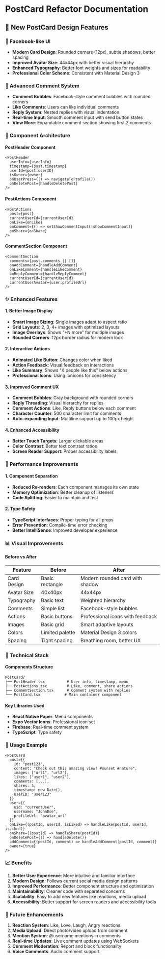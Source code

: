 # PostCard Refactor Documentation

## 🎨 New PostCard Design Features

### 📱 **Facebook-like UI**
- **Modern Card Design**: Rounded corners (12px), subtle shadows, better spacing
- **Improved Avatar Size**: 44x44px with better visual hierarchy
- **Enhanced Typography**: Better font weights and sizes for readability
- **Professional Color Scheme**: Consistent with Material Design 3

### 💬 **Advanced Comment System**
- **Comment Bubbles**: Facebook-style comment bubbles with rounded corners
- **Like Comments**: Users can like individual comments
- **Reply System**: Nested replies with visual indentation
- **Real-time Input**: Smooth comment input with send button states
- **View More**: Expandable comment section showing first 2 comments

### 🔄 **Component Architecture**

#### **PostHeader Component**
```tsx
<PostHeader
  userInfo={userInfo}
  timestamp={post.timestamp}
  userId={post.userID}
  isOwner={owner}
  onUserPress={() => navigateToProfile()}
  onDeletePost={handleDeletePost}
/>
```

#### **PostActions Component**
```tsx
<PostActions
  post={post}
  currentUserId={currentUserId}
  onLike={onLike}
  onComment={() => setShowCommentInput(!showCommentInput)}
  onShare={onShare}
/>
```

#### **CommentSection Component**
```tsx
<CommentSection
  comments={post.comments || []}
  onAddComment={handleAddComment}
  onLikeComment={handleLikeComment}
  onReplyComment={handleReplyComment}
  currentUserId={currentUserId}
  currentUserAvatar={user.profileUrl}
/>
```

### ✨ **Enhanced Features**

#### **1. Better Image Display**
- **Smart Image Sizing**: Single images adapt to aspect ratio
- **Grid Layouts**: 2, 3, 4+ images with optimized layouts
- **Image Overlays**: Shows "+N more" for multiple images
- **Rounded Corners**: 12px border radius for modern look

#### **2. Interactive Actions**
- **Animated Like Button**: Changes color when liked
- **Action Feedback**: Visual feedback on interactions
- **Like Summary**: Shows "X people like this" below actions
- **Professional Icons**: Using Ionicons for consistency

#### **3. Improved Comment UX**
- **Comment Bubbles**: Gray background with rounded corners
- **Reply Threading**: Visual hierarchy for replies
- **Comment Actions**: Like, Reply buttons below each comment
- **Character Counter**: 500 character limit for comments
- **Auto-expanding Input**: Multiline support up to 100px height

#### **4. Enhanced Accessibility**
- **Better Touch Targets**: Larger clickable areas
- **Color Contrast**: Better text contrast ratios
- **Screen Reader Support**: Proper accessibility labels

### 🎯 **Performance Improvements**

#### **1. Component Separation**
- **Reduced Re-renders**: Each component manages its own state
- **Memory Optimization**: Better cleanup of listeners
- **Code Splitting**: Easier to maintain and test

#### **2. Type Safety**
- **TypeScript Interfaces**: Proper typing for all props
- **Error Prevention**: Compile-time error checking
- **Better IntelliSense**: Improved developer experience

### 📊 **Visual Improvements**

#### **Before vs After**
| Feature | Before | After |
|---------|--------|-------|
| Card Design | Basic rectangle | Modern rounded card with shadow |
| Avatar Size | 40x40px | 44x44px |
| Typography | Basic text | Weighted hierarchy |
| Comments | Simple list | Facebook-style bubbles |
| Actions | Basic buttons | Professional icons with feedback |
| Images | Basic grid | Smart adaptive layouts |
| Colors | Limited palette | Material Design 3 colors |
| Spacing | Tight spacing | Breathing room, better UX |

### 🔧 **Technical Stack**

#### **Components Structure**
```
PostCard/
├── PostHeader.tsx          # User info, timestamp, menu
├── PostActions.tsx         # Like, comment, share actions
├── CommentSection.tsx      # Comment system with replies
└── PostCard.tsx           # Main container component
```

#### **Key Libraries Used**
- **React Native Paper**: Menu components
- **Expo Vector Icons**: Professional icon set
- **Firebase**: Real-time comment system
- **TypeScript**: Type safety

### 🚀 **Usage Example**

```tsx
<PostCard
  post={{
    id: "post123",
    content: "Check out this amazing view! #sunset #nature",
    images: ["url1", "url2"],
    likes: ["user1", "user2"],
    comments: [...],
    shares: 5,
    timestamp: new Date(),
    userID: "user123"
  }}
  user={{
    uid: "currentUser",
    username: "JohnDoe",
    profileUrl: "avatar_url"
  }}
  onLike={(postId, userId, isLiked) => handleLike(postId, userId, isLiked)}
  onShare={(postId) => handleShare(postId)}
  onDeletePost={() => handleDelete()}
  addComment={(postId, comment) => handleAddComment(postId, comment)}
  owner={true}
/>
```

### 📈 **Benefits**

1. **Better User Experience**: More intuitive and familiar interface
2. **Modern Design**: Follows current social media design patterns
3. **Improved Performance**: Better component structure and optimization
4. **Maintainability**: Cleaner code with separated concerns
5. **Scalability**: Easy to add new features like reactions, media upload
6. **Accessibility**: Better support for screen readers and accessibility tools

### 🔮 **Future Enhancements**

1. **Reaction System**: Like, Love, Laugh, Angry reactions
2. **Media Upload**: Direct photo/video upload from comment
3. **Mention System**: @username mentions in comments
4. **Real-time Updates**: Live comment updates using WebSockets
5. **Comment Moderation**: Report and block functionality
6. **Voice Comments**: Audio comment support
